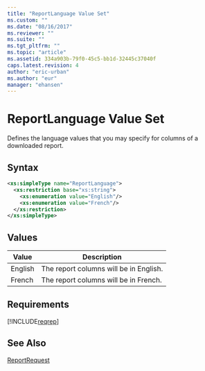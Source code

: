 ```yaml
---
title: "ReportLanguage Value Set"
ms.custom: ""
ms.date: "08/16/2017"
ms.reviewer: ""
ms.suite: ""
ms.tgt_pltfrm: ""
ms.topic: "article"
ms.assetid: 334a903b-79f0-45c5-bb1d-32445c37040f
caps.latest.revision: 4
author: "eric-urban"
ms.author: "eur"
manager: "ehansen"
---
```

# ReportLanguage Value Set
Defines the language values that you may specify for columns of a downloaded report.

## Syntax

```xml
<xs:simpleType name="ReportLanguage">
  <xs:restriction base="xs:string">
    <xs:enumeration value="English"/>
    <xs:enumeration value="French"/>
  </xs:restriction>
</xs:simpleType>
```

## Values

|Value|Description|
|---------|---------------|
|English|The report columns will be in English.|
|French|The report columns will be in French.|

## Requirements
[!INCLUDE[reqrep](../reporting-api/includes/reqrep.md)]
## See Also
[ReportRequest](../reporting-api/reportrequest-data-object.md)


